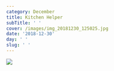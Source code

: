 ```yaml
---
category: December
title: Kitchen Helper
subTitle: ' '
cover: /images/img_20181230_125025.jpg
date: '2018-12-30'
day: ' '
slug: ' '
---
```

![](/images/img_20181230_125025.jpg)
